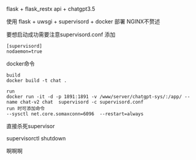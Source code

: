 flask + flask_restx api + chatgpt3.5

使用 flask + uwsgi + supervisord + docker 部署 NGINX不赘述

要想启动成功需要注意supervisord.conf 添加

```angular2html
[supervisord]
nodaemon=true
```

docker命令

```angular2html
build
docker build -t chat .

run
docker run -it -d -p 1891:1891 -v /www/server/chatgpt-sys/:/app/ --name chat-v2 chat  supervisord -c supervisord.conf
run 时可添加命令
--sysctl net.core.somaxconn=6096  --restart=always
```

直接杀死supervisor

supervisorctl shutdown

啊啊啊
